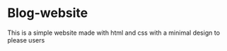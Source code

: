 # Blog-website
This is a simple website made with html and css with a minimal design to please users
